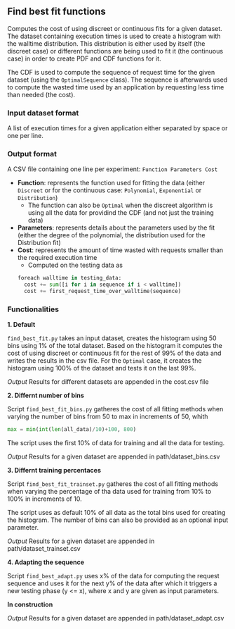 ## Find best fit functions

Computes the cost of using discreet or continuous fits for a given dataset. 
The dataset containing execution times is used to create a histogram with the walltime distribution.
This distribution is either used by itself (the discreet case)
or different functions are being used to fit it (the continuous case) in order to create PDF and CDF functions for it.

The CDF is used to compute the sequence of request time for the given dataset (using the `OptimalSequence` class). 
The sequence is afterwards used to compute the wasted time used by an application by requesting less time than needed (the cost).

### Input dataset format

A list of execution times for a given application either separated by space or one per line. 

### Output format

A CSV file containing one line per experiment: `Function Parameters Cost`

 * **Function**: represents the function used for fitting the data (either `Discreet` or for the continuous case: `Polynomial`, `Exponential` or `Distribution`)
     * The function can also be `Optimal` when the discreet algorithm is using all the data for providind the CDF (and not just the training data)
 * **Parameters**: represents details about the parameters used by the fit (either the degree of the polynomial, the distribution used for the Distribution fit)
 * **Cost**: represents the amount of time wasted with requests smaller than the required execution time
     * Computed on the testing data as 
     ```python
     foreach walltime in testing_data:
       cost += sum([i for i in sequence if i < walltime])
       cost += first_request_time_over_walltime(sequence)
     ```

### Functionalities

**1. Default**

`find_best_fit.py` takes an input dataset, creates the histogram using 50 bins using 1% of the total dataset. Based on the histogram it computes the cost of using discreet or continuous fit for the rest of 99% of the data and writes the results in the csv file. For the `Optimal` case, it creates the histogram using 100% of the dataset and tests it on the last 99%.

*Output* Results for different datasets are appended in the cost.csv file

**2. Differnt number of bins**

Script `find_best_fit_bins.py` gatheres the cost of all fitting methods when varying the number of bins from 50 to max in increments of 50, whith 
```python
max = min(int(len(all_data)/10)+100, 800)
```
The script uses the first 10% of data for training and all the data for testing.

*Output* Results for a given dataset are appended in path/dataset_bins.csv

**3. Differnt training percentaces**


Script `find_best_fit_trainset.py` gatheres the cost of all fitting methods when varying the percentage of tha data used for training from 10% to 100% in increments of 10. 

The script uses as default 10% of all data as the total bins used for creating the histogram. The number of bins can also be provided as an optional input parameter.

*Output* Results for a given dataset are appended in path/dataset_trainset.csv


**4. Adapting the sequence**

Script `find_best_adapt.py` uses x% of the data for computing the request sequence and uses it for the next y% of the data after which it triggers a new testing phase (y <= x), where x and y are given as input parameters.

**In construction**

*Output* Results for a given dataset are appended in path/dataset_adapt.csv
